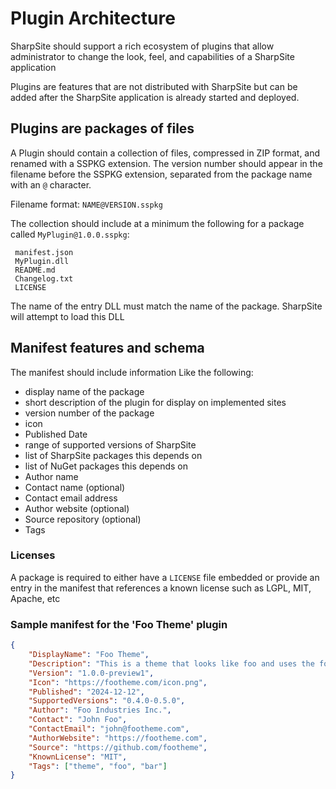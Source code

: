 # Plugin Architecture

SharpSite should support a rich ecosystem of plugins that allow administrator to change the look, feel, and capabilities of a SharpSite application

Plugins are features that are not distributed with SharpSite but can be added after the SharpSite application is already started and deployed.


## Plugins are packages of files

A Plugin should contain a collection of files, compressed in ZIP format, and renamed with a SSPKG extension.  The version number should appear in the filename before the SSPKG extension, separated from the package name with an `@` character.

Filename format:  `NAME@VERSION.sspkg`

The collection should include at a minimum the following for a package called `MyPlugin@1.0.0.sspkg`:

```
 manifest.json
 MyPlugin.dll
 README.md
 Changelog.txt
 LICENSE
```

The name of the entry DLL must match the name of the package.  SharpSite will attempt to load this DLL

## Manifest features and schema

The manifest should include information Like the following:

- display name of the package
- short description of the plugin for display on implemented sites
- version number of the package
- icon
- Published Date
- range of supported versions of SharpSite
- list of SharpSite packages this depends on
- list of NuGet packages this depends on
- Author name
- Contact name (optional)
- Contact email address
- Author website (optional)
- Source repository (optional)
- Tags

### Licenses

A package is required to either have a `LICENSE` file embedded or provide an entry in the manifest that references a known license such as LGPL, MIT, Apache, etc

### Sample manifest for the 'Foo Theme' plugin

```json
{ 
	"DisplayName": "Foo Theme",
	"Description": "This is a theme that looks like foo and uses the foo.css framework",
	"Version": "1.0.0-preview1",
	"Icon": "https://footheme.com/icon.png",
	"Published": "2024-12-12",
	"SupportedVersions": "0.4.0-0.5.0",
	"Author": "Foo Industries Inc.",
	"Contact": "John Foo",
	"ContactEmail": "john@footheme.com",
	"AuthorWebsite": "https://footheme.com",
	"Source": "https://github.com/footheme",
	"KnownLicense": "MIT",
	"Tags": ["theme", "foo", "bar"]
}
```